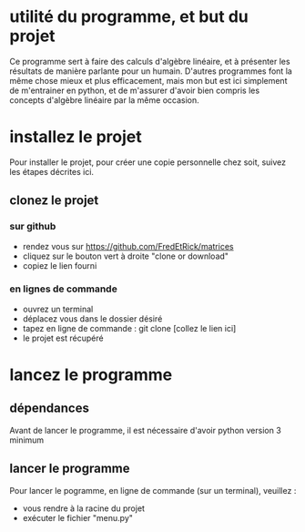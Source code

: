 # utilité du programme, et but du projet

Ce programme sert à faire des calculs d'algèbre linéaire, et à présenter les résultats de manière parlante pour un humain.
D'autres programmes font la même chose mieux et plus efficacement, mais mon but est ici simplement de m'entrainer en python, et de m'assurer d'avoir bien compris les concepts d'algèbre linéaire par la même occasion.

# installez le projet

Pour installer le projet, pour créer une copie personnelle chez soit, suivez les étapes décrites ici.

## clonez le projet

### sur github

* rendez vous sur https://github.com/FredEtRick/matrices
* cliquez sur le bouton vert à droite "clone or download"
* copiez le lien fourni

### en lignes de commande

* ouvrez un terminal
* déplacez vous dans le dossier désiré
* tapez en ligne de commande : git clone [collez le lien ici]
* le projet est récupéré

# lancez le programme

## dépendances

Avant de lancer le programme, il est nécessaire d'avoir python version 3 minimum

## lancer le programme

Pour lancer le pogramme, en ligne de commande (sur un terminal), veuillez :
* vous rendre à la racine du projet
* exécuter le fichier "menu.py"
